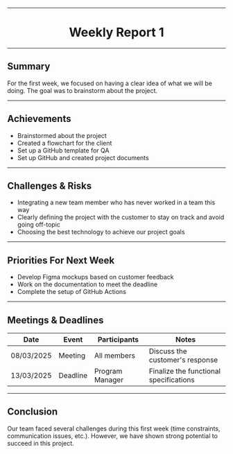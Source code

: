 <div align="center">

---

# Weekly Report 1 

</div>

---

## Summary  

For the first week, we focused on having a clear idea of what we will be doing. The goal was to brainstorm about the project.  

---

## Achievements  

- Brainstormed about the project  
- Created a flowchart for the client  
- Set up a GitHub template for QA  
- Set up GitHub and created project documents  

---

## Challenges & Risks  

- Integrating a new team member who has never worked in a team this way  
- Clearly defining the project with the customer to stay on track and avoid going off-topic  
- Choosing the best technology to achieve our project goals  

---

## Priorities For Next Week  

- Develop Figma mockups based on customer feedback  
- Work on the documentation to meet the deadline  
- Complete the setup of GitHub Actions  

---

## Meetings & Deadlines  

| Date       | Event    | Participants    | Notes                                  |
|------------|----------|-----------------|----------------------------------------|
| 08/03/2025 | Meeting  | All members     | Discuss the customer's response        |
| 13/03/2025 | Deadline | Program Manager | Finalize the functional specifications |

---

## Conclusion  

Our team faced several challenges during this first week (time constraints, communication issues, etc.). However, we have shown strong potential to succeed in this project.  